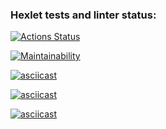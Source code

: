 ### Hexlet tests and linter status:
[![Actions Status](https://github.com/Elena12885/frontend-project-44/workflows/hexlet-check/badge.svg)](https://github.com/Elena12885/frontend-project-44/actions)

[![Maintainability](https://api.codeclimate.com/v1/badges/03e660a131e46fcd9871/maintainability)](https://codeclimate.com/github/Elena12885/frontend-project-44/maintainability)

[![asciicast](https://asciinema.org/a/OPBrg7YrSCPfiLrx4H7kgIEoj.svg)](https://asciinema.org/a/OPBrg7YrSCPfiLrx4H7kgIEoj)

[![asciicast](https://asciinema.org/a/B91RXXHH6EO6H4ui1nQvhc0QA.svg)](https://asciinema.org/a/B91RXXHH6EO6H4ui1nQvhc0QA)

[![asciicast](https://asciinema.org/a/610075.svg)](https://asciinema.org/a/610075)
